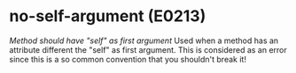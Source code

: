 # no-self-argument (E0213)
*Method should have \"self\" as first argument* Used when a method has
an attribute different the \"self\" as first argument. This is
considered as an error since this is a so common convention that you
shouldn\'t break it!

